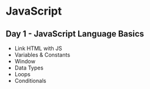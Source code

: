 # JavaScript

## Day 1 - JavaScript Language Basics
- Link HTML with JS
- Variables & Constants
- Window
- Data Types
- Loops
- Conditionals
